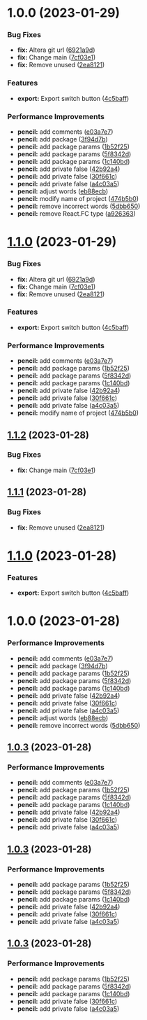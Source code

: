 # 1.0.0 (2023-01-29)


### Bug Fixes

* **fix:** Altera git url ([6921a9d](https://github.com/iwsouza/switch-button/commit/6921a9d0c60c29dbd8b590da66d7ec740d5a2139))
* **fix:** Change main ([7cf03e1](https://github.com/iwsouza/switch-button/commit/7cf03e19ac4d798377256ba5e73acc11ced51a8d))
* **fix:** Remove unused ([2ea8121](https://github.com/iwsouza/switch-button/commit/2ea81210910b4f88426f6299743a8adf42d965d5))


### Features

* **export:** Export switch button ([4c5baff](https://github.com/iwsouza/switch-button/commit/4c5baff51591addf89c15a9686dff5d07bb3e77c))


### Performance Improvements

* **pencil:** add comments ([e03a7e7](https://github.com/iwsouza/switch-button/commit/e03a7e7ca067306f045b9974c50bad7125dffe56))
* **pencil:** add package ([3f94d7b](https://github.com/iwsouza/switch-button/commit/3f94d7bc8cd2308c53267714cb5ee8e15a7fb735))
* **pencil:** add package params ([1b52f25](https://github.com/iwsouza/switch-button/commit/1b52f252e25f2c9a18503ae22967fed889844139))
* **pencil:** add package params ([5f8342d](https://github.com/iwsouza/switch-button/commit/5f8342da43745e7fbd4fa36c0d2634e09a3e5cbd))
* **pencil:** add package params ([1c140bd](https://github.com/iwsouza/switch-button/commit/1c140bd390f89b9282b4f2d321bd38714a80fe6d))
* **pencil:** add private false ([42b92a4](https://github.com/iwsouza/switch-button/commit/42b92a4123e0be3b3fd93949f553d55eb30fd803))
* **pencil:** add private false ([30f661c](https://github.com/iwsouza/switch-button/commit/30f661c0f070abaa94a5f54a7a1bcfb67e32d937))
* **pencil:** add private false ([a4c03a5](https://github.com/iwsouza/switch-button/commit/a4c03a5713b048c5dae576d01f6c35c175df8c49))
* **pencil:** adjust words ([eb88ecb](https://github.com/iwsouza/switch-button/commit/eb88ecbd15446f2b2638baff7957128af7f8f7b7))
* **pencil:** modify name of project ([474b5b0](https://github.com/iwsouza/switch-button/commit/474b5b062033af05b45525abc3846e58f5b0a927))
* **pencil:** remove incorrect words ([5dbb650](https://github.com/iwsouza/switch-button/commit/5dbb650f47b87ee5ae0d593bf63c536bf77119fa))
* **pencil:** remove React.FC type ([a926363](https://github.com/iwsouza/switch-button/commit/a9263635a3b67c4dd4e5ada1aa3d736e9273cf6d))

# [1.1.0](https://github.com/iwsouza/switch-button/compare/v1.0.2...v1.1.0) (2023-01-29)


### Bug Fixes

* **fix:** Altera git url ([6921a9d](https://github.com/iwsouza/switch-button/commit/6921a9d0c60c29dbd8b590da66d7ec740d5a2139))
* **fix:** Change main ([7cf03e1](https://github.com/iwsouza/switch-button/commit/7cf03e19ac4d798377256ba5e73acc11ced51a8d))
* **fix:** Remove unused ([2ea8121](https://github.com/iwsouza/switch-button/commit/2ea81210910b4f88426f6299743a8adf42d965d5))


### Features

* **export:** Export switch button ([4c5baff](https://github.com/iwsouza/switch-button/commit/4c5baff51591addf89c15a9686dff5d07bb3e77c))


### Performance Improvements

* **pencil:** add comments ([e03a7e7](https://github.com/iwsouza/switch-button/commit/e03a7e7ca067306f045b9974c50bad7125dffe56))
* **pencil:** add package params ([1b52f25](https://github.com/iwsouza/switch-button/commit/1b52f252e25f2c9a18503ae22967fed889844139))
* **pencil:** add package params ([5f8342d](https://github.com/iwsouza/switch-button/commit/5f8342da43745e7fbd4fa36c0d2634e09a3e5cbd))
* **pencil:** add package params ([1c140bd](https://github.com/iwsouza/switch-button/commit/1c140bd390f89b9282b4f2d321bd38714a80fe6d))
* **pencil:** add private false ([42b92a4](https://github.com/iwsouza/switch-button/commit/42b92a4123e0be3b3fd93949f553d55eb30fd803))
* **pencil:** add private false ([30f661c](https://github.com/iwsouza/switch-button/commit/30f661c0f070abaa94a5f54a7a1bcfb67e32d937))
* **pencil:** add private false ([a4c03a5](https://github.com/iwsouza/switch-button/commit/a4c03a5713b048c5dae576d01f6c35c175df8c49))
* **pencil:** modify name of project ([474b5b0](https://github.com/iwsouza/switch-button/commit/474b5b062033af05b45525abc3846e58f5b0a927))

## [1.1.2](https://github.com/renatonerijr/switch-button-deploy/compare/v1.1.1...v1.1.2) (2023-01-28)


### Bug Fixes

* **fix:** Change main ([7cf03e1](https://github.com/renatonerijr/switch-button-deploy/commit/7cf03e19ac4d798377256ba5e73acc11ced51a8d))

## [1.1.1](https://github.com/renatonerijr/switch-button-deploy/compare/v1.1.0...v1.1.1) (2023-01-28)


### Bug Fixes

* **fix:** Remove unused ([2ea8121](https://github.com/renatonerijr/switch-button-deploy/commit/2ea81210910b4f88426f6299743a8adf42d965d5))

# [1.1.0](https://github.com/renatonerijr/switch-button-deploy/compare/v1.0.0...v1.1.0) (2023-01-28)


### Features

* **export:** Export switch button ([4c5baff](https://github.com/renatonerijr/switch-button-deploy/commit/4c5baff51591addf89c15a9686dff5d07bb3e77c))

# 1.0.0 (2023-01-28)


### Performance Improvements

* **pencil:** add comments ([e03a7e7](https://github.com/renatonerijr/switch-button-deploy/commit/e03a7e7ca067306f045b9974c50bad7125dffe56))
* **pencil:** add package ([3f94d7b](https://github.com/renatonerijr/switch-button-deploy/commit/3f94d7bc8cd2308c53267714cb5ee8e15a7fb735))
* **pencil:** add package params ([1b52f25](https://github.com/renatonerijr/switch-button-deploy/commit/1b52f252e25f2c9a18503ae22967fed889844139))
* **pencil:** add package params ([5f8342d](https://github.com/renatonerijr/switch-button-deploy/commit/5f8342da43745e7fbd4fa36c0d2634e09a3e5cbd))
* **pencil:** add package params ([1c140bd](https://github.com/renatonerijr/switch-button-deploy/commit/1c140bd390f89b9282b4f2d321bd38714a80fe6d))
* **pencil:** add private false ([42b92a4](https://github.com/renatonerijr/switch-button-deploy/commit/42b92a4123e0be3b3fd93949f553d55eb30fd803))
* **pencil:** add private false ([30f661c](https://github.com/renatonerijr/switch-button-deploy/commit/30f661c0f070abaa94a5f54a7a1bcfb67e32d937))
* **pencil:** add private false ([a4c03a5](https://github.com/renatonerijr/switch-button-deploy/commit/a4c03a5713b048c5dae576d01f6c35c175df8c49))
* **pencil:** adjust words ([eb88ecb](https://github.com/renatonerijr/switch-button-deploy/commit/eb88ecbd15446f2b2638baff7957128af7f8f7b7))
* **pencil:** remove incorrect words ([5dbb650](https://github.com/renatonerijr/switch-button-deploy/commit/5dbb650f47b87ee5ae0d593bf63c536bf77119fa))

## [1.0.3](https://github.com/iwsouza/switch-button/compare/v1.0.2...v1.0.3) (2023-01-28)


### Performance Improvements

* **pencil:** add comments ([e03a7e7](https://github.com/iwsouza/switch-button/commit/e03a7e7ca067306f045b9974c50bad7125dffe56))
* **pencil:** add package params ([1b52f25](https://github.com/iwsouza/switch-button/commit/1b52f252e25f2c9a18503ae22967fed889844139))
* **pencil:** add package params ([5f8342d](https://github.com/iwsouza/switch-button/commit/5f8342da43745e7fbd4fa36c0d2634e09a3e5cbd))
* **pencil:** add package params ([1c140bd](https://github.com/iwsouza/switch-button/commit/1c140bd390f89b9282b4f2d321bd38714a80fe6d))
* **pencil:** add private false ([42b92a4](https://github.com/iwsouza/switch-button/commit/42b92a4123e0be3b3fd93949f553d55eb30fd803))
* **pencil:** add private false ([30f661c](https://github.com/iwsouza/switch-button/commit/30f661c0f070abaa94a5f54a7a1bcfb67e32d937))
* **pencil:** add private false ([a4c03a5](https://github.com/iwsouza/switch-button/commit/a4c03a5713b048c5dae576d01f6c35c175df8c49))

## [1.0.3](https://github.com/iwsouza/switch-button/compare/v1.0.2...v1.0.3) (2023-01-28)


### Performance Improvements

* **pencil:** add package params ([1b52f25](https://github.com/iwsouza/switch-button/commit/1b52f252e25f2c9a18503ae22967fed889844139))
* **pencil:** add package params ([5f8342d](https://github.com/iwsouza/switch-button/commit/5f8342da43745e7fbd4fa36c0d2634e09a3e5cbd))
* **pencil:** add package params ([1c140bd](https://github.com/iwsouza/switch-button/commit/1c140bd390f89b9282b4f2d321bd38714a80fe6d))
* **pencil:** add private false ([42b92a4](https://github.com/iwsouza/switch-button/commit/42b92a4123e0be3b3fd93949f553d55eb30fd803))
* **pencil:** add private false ([30f661c](https://github.com/iwsouza/switch-button/commit/30f661c0f070abaa94a5f54a7a1bcfb67e32d937))
* **pencil:** add private false ([a4c03a5](https://github.com/iwsouza/switch-button/commit/a4c03a5713b048c5dae576d01f6c35c175df8c49))

## [1.0.3](https://github.com/iwsouza/switch-button/compare/v1.0.2...v1.0.3) (2023-01-28)


### Performance Improvements

* **pencil:** add package params ([1b52f25](https://github.com/iwsouza/switch-button/commit/1b52f252e25f2c9a18503ae22967fed889844139))
* **pencil:** add package params ([5f8342d](https://github.com/iwsouza/switch-button/commit/5f8342da43745e7fbd4fa36c0d2634e09a3e5cbd))
* **pencil:** add package params ([1c140bd](https://github.com/iwsouza/switch-button/commit/1c140bd390f89b9282b4f2d321bd38714a80fe6d))
* **pencil:** add private false ([30f661c](https://github.com/iwsouza/switch-button/commit/30f661c0f070abaa94a5f54a7a1bcfb67e32d937))
* **pencil:** add private false ([a4c03a5](https://github.com/iwsouza/switch-button/commit/a4c03a5713b048c5dae576d01f6c35c175df8c49))
